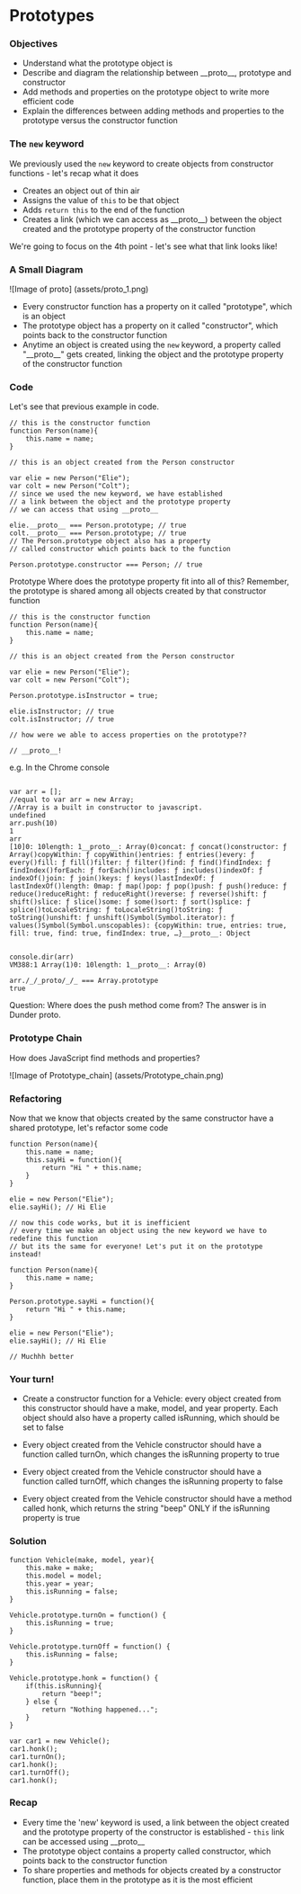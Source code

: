 # Prototypes

### Objectives

- Understand what the prototype object is
- Describe and diagram the relationship between \_\_proto\_\_, prototype and constructor
- Add methods and properties on the prototype object to write more efficient code
- Explain the differences between adding methods and properties to the prototype versus the constructor function


### The `new` keyword
We previously used the `new` keyword to create objects from constructor functions - let's recap what it does

- Creates an object out of thin air
- Assigns the value of `this` to be that object
- Adds `return this` to the end of the function
- Creates a link (which we can access as \_\_proto\_\_) between the object created and the prototype property of the constructor function 

We're going to focus on the 4th point - let's see what that link looks like!

### A Small Diagram
![Image of proto]
(assets/proto_1.png)

- Every constructor function has a property on it called "prototype", which is an object
- The prototype object has a property on it called "constructor", which points back to the constructor function
- Anytime an object is created using the `new` keyword, a property called "\_\_proto\_\_" gets created, linking the object and the prototype property of the constructor function

### Code

Let's see that previous example in code.
```
// this is the constructor function
function Person(name){
    this.name = name;
}
```
```
// this is an object created from the Person constructor

var elie = new Person("Elie");
var colt = new Person("Colt");
// since we used the new keyword, we have established
// a link between the object and the prototype property
// we can access that using __proto__
```
```
elie.__proto__ === Person.prototype; // true
colt.__proto__ === Person.prototype; // true
// The Person.prototype object also has a property
// called constructor which points back to the function

Person.prototype.constructor === Person; // true
```

Prototype
Where does the prototype property fit into all of this? Remember, the prototype is shared among all objects created by that constructor function
```
// this is the constructor function
function Person(name){
    this.name = name;
}

// this is an object created from the Person constructor

var elie = new Person("Elie");
var colt = new Person("Colt");
```

```
Person.prototype.isInstructor = true;

elie.isInstructor; // true
colt.isInstructor; // true

// how were we able to access properties on the prototype??

// __proto__!
```

e.g. In the Chrome console
```

var arr = [];
//equal to var arr = new Array;
//Array is a built in constructor to javascript. 
undefined
arr.push(10)
1
arr
[10]0: 10length: 1__proto__: Array(0)concat: ƒ concat()constructor: ƒ Array()copyWithin: ƒ copyWithin()entries: ƒ entries()every: ƒ every()fill: ƒ fill()filter: ƒ filter()find: ƒ find()findIndex: ƒ findIndex()forEach: ƒ forEach()includes: ƒ includes()indexOf: ƒ indexOf()join: ƒ join()keys: ƒ keys()lastIndexOf: ƒ lastIndexOf()length: 0map: ƒ map()pop: ƒ pop()push: ƒ push()reduce: ƒ reduce()reduceRight: ƒ reduceRight()reverse: ƒ reverse()shift: ƒ shift()slice: ƒ slice()some: ƒ some()sort: ƒ sort()splice: ƒ splice()toLocaleString: ƒ toLocaleString()toString: ƒ toString()unshift: ƒ unshift()Symbol(Symbol.iterator): ƒ values()Symbol(Symbol.unscopables): {copyWithin: true, entries: true, fill: true, find: true, findIndex: true, …}__proto__: Object


console.dir(arr)
VM388:1 Array(1)0: 10length: 1__proto__: Array(0)

arr./_/_proto/_/_ === Array.prototype
true

```
Question: Where does the push method come from?
The answer is in Dunder proto.


### Prototype Chain
How does JavaScript find methods and properties?


![Image of Prototype_chain]
(assets/Prototype_chain.png)

### Refactoring 

Now that we know that objects created by the same constructor have a shared prototype, let's refactor some code

```
function Person(name){
    this.name = name;
    this.sayHi = function(){
        return "Hi " + this.name; 
    }
}

elie = new Person("Elie");
elie.sayHi(); // Hi Elie

// now this code works, but it is inefficient
// every time we make an object using the new keyword we have to redefine this function
// but its the same for everyone! Let's put it on the prototype instead!
```

```
function Person(name){
    this.name = name;
}

Person.prototype.sayHi = function(){
    return "Hi " + this.name; 
}

elie = new Person("Elie");
elie.sayHi(); // Hi Elie

// Muchhh better
```
### Your turn!
- Create a constructor function for a Vehicle: every object created from this constructor should have a make, model, and year property. Each object should also have a property called isRunning, which should be set to false
 
- Every object created from the Vehicle constructor should have a function called turnOn, which changes the isRunning property to true
 
- Every object created from the Vehicle constructor should have a function called turnOff, which changes the isRunning property to false
 
- Every object created from the Vehicle constructor should have a method called honk, which returns the string "beep" ONLY if the isRunning property is true

### Solution
```
function Vehicle(make, model, year){
	this.make = make;
	this.model = model;
	this.year = year;
	this.isRunning = false;
}

Vehicle.prototype.turnOn = function() {
	this.isRunning = true;
}

Vehicle.prototype.turnOff = function() {
	this.isRunning = false;
}

Vehicle.prototype.honk = function() {
	if(this.isRunning){
		return "beep!";
	} else {
		return "Nothing happened...";
	}
}

var car1 = new Vehicle();
car1.honk();
car1.turnOn();
car1.honk();
car1.turnOff();
car1.honk();
```

### Recap
- Every time the 'new' keyword is used, a link between the object created and the prototype property of the constructor is established - `this` link can be accessed using \_\_proto\_\_
- The prototype object contains a property called constructor, which points back to the constructor function
- To share properties and methods for objects created by a constructor function, place them in the prototype as it is the most efficient





